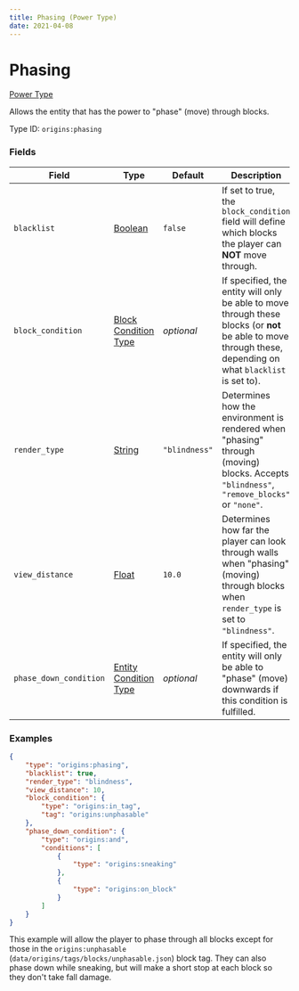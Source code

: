 ```yaml
---
title: Phasing (Power Type)
date: 2021-04-08
---
```


# Phasing

[Power Type](../power_types.md)

Allows the entity that has the power to "phase" (move) through blocks.

Type ID: `origins:phasing`


### Fields

Field  | Type | Default | Description
-------|------|---------|-------------
`blacklist` | [Boolean](../data_types/boolean.md) | `false` | If set to true, the `block_condition` field will define which blocks the player can **NOT** move through.
`block_condition` | [Block Condition Type](../block_condition_types.md) | _optional_ | If specified, the entity will only be able to move through these blocks (or **not** be able to move through these, depending on what `blacklist` is set to).
`render_type` | [String](../data_types/string.md) | `"blindness"` | Determines how the environment is rendered when "phasing" through (moving) blocks. Accepts `"blindness"`, `"remove_blocks"` or `"none"`.
`view_distance` | [Float](../data_types/float.md) | `10.0` | Determines how far the player can look through walls when "phasing" (moving) through blocks when `render_type` is set to `"blindness"`.
`phase_down_condition` | [Entity Condition Type](../entity_condition_types.md) | _optional_ | If specified, the entity will only be able to "phase" (move) downwards if this condition is fulfilled.


### Examples

```json
{
  	"type": "origins:phasing",
  	"blacklist": true,
  	"render_type": "blindness",
  	"view_distance": 10,
  	"block_condition": {
    	"type": "origins:in_tag",
    	"tag": "origins:unphasable"
  	},
  	"phase_down_condition": {
    	"type": "origins:and",
    	"conditions": [
      		{
        		"type": "origins:sneaking"
      		},
      		{
        		"type": "origins:on_block"
      		}
    	]
  	}
}
```

This example will allow the player to phase through all blocks except for those in the `origins:unphasable` (`data/origins/tags/blocks/unphasable.json`) block tag. They can also phase down while sneaking, but will make a short stop at each block so they don't take fall damage.
